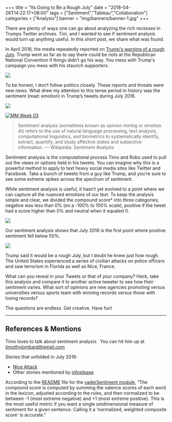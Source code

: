 +++
title = "Its Going to Be a Rough July"
date = "2018-04-26T14:22:17+08:00"
tags = ["Sentiment","Tableau","Collaboration"]
categories = ["Analysis"]
banner = "img/banners/banner-1.jpg"
+++

There are plenty of ways one can go about analyzing the rich recesses in Trumps Twitter archives. Tim, and I wanted to see if sentiment analysis would turn up anything useful. In this short post, we share what was found.

In April 2016, the media repeatedly reported on [Trump's warning of a rough July](http://fortune.com/2016/04/18/donald-trump-rough-july/). Trump went so far as to say there could be riots at the Republican National Convention if things didn’t go his way. You mess with Trump's campaign you mess with his staunch supporters.

![](http://localhost:3000/post1-trump-yelling.png)

To be honest, I don’t follow politics closely. These reports and threats were new news. What drew my attention to this tense period in history was the sentiment (read: emotion) in Trump’s tweets during July 2016.

![](http://localhost:3000/post1-area-chart.png)
</iframe>
  <div class='tableauPlaceholder' id='viz1524741612356' style='position: relative'>
    <noscript>
      <a href='#'>
        <img alt='MM Week 03 ' src='https:&#47;&#47;public.tableau.com&#47;static&#47;images&#47;wo&#47;workbook_26&#47;MMWeek03&#47;1_rss.png' style='border: none' />
      </a>
    </noscript>
    <object class='tableauViz'  style='display:none;'>
      <param name='host_url' value='https%3A%2F%2Fpublic.tableau.com%2F' />
      <param name='embed_code_version' value='3' />
      <param name='site_root' value='' />
      <param name='name' value='workbook_26&#47;MMWeek03' />
      <param name='tabs' value='no' />
      <param name='toolbar' value='yes' />
      <param name='static_image' value='https:&#47;&#47;public.tableau.com&#47;static&#47;images&#47;wo&#47;workbook_26&#47;MMWeek03&#47;1.png' />
      <param name='animate_transition' value='yes' />
      <param name='display_static_image' value='yes' />
      <param name='display_spinner' value='yes' />
      <param name='display_overlay' value='yes' />
      <param name='display_count' value='yes' />
    </object>
  </div>
  <script type='text/javascript'>
    var divElement = document.getElementById('viz1524741612356');
    var vizElement = divElement.getElementsByTagName('object')[0];                    vizElement.style.width='625px';vizElement.style.height='627px';
    var scriptElement = document.createElement('script');
    scriptElement.src = 'https://public.tableau.com/javascripts/api/viz_v1.js';                    vizElement.parentNode.insertBefore(scriptElement, vizElement);
  </script>
</iframe>

> Sentiment analysis (sometimes known as opinion mining or emotion AI) refers to the use of natural language processing, text analysis, computational linguistics, and biometrics to systematically identify, extract, quantify, and study affective states and subjective information. — Wikipedia: Sentiment Analysis

Sentiment analysis is the computational process Timo and Robo used to pull out the views or options held in his tweets. You can imagine why this is a powerful method to apply to text heavy social media sites like Twitter and Facebook. Take a bunch of tweets from a guy like Trump, and you’re sure to see some extreme spikes across the spectrum of sentiment.

While sentiment analysis is useful, it hasn’t yet evolved to a point where we can capture all the nuanced emotions of our text. To keep the analysis simple and clear, we divided the compound score* into three categories; negative was less than 0% (on a -100% to 100% scale), positive if the tweet had a score higher than 0% and neutral when it equaled 0.

![](http://localhost:3000/post1-sentiment-calculation.png)

Our sentiment analysis shows that July 2016 is the first point where positive sentiment fell below 50%.

![](http://localhost:3000/post1-low-positivity.png)

Trump said it would be a rough July, but I doubt he knew just how rough. The United States experienced a series of civilian attacks on police officers and saw terrorism in Florida as well as Nice, France.

What can you reveal in your Tweets or that of your company? Heck, take this analysis and compare it to another active tweeter to see how their sentiment varies. What sort of opinions are new agencies promoting versus universities versus sports team with winning records versus those with losing records?

The questions are endless. Get creative. Have fun!

---

## References & Mentions

Timo loves to talk about sentiment analysis.  You can hit him up at [timothylombard@gmail.com](mailto:http://timothylombard@gmail.com)

Stories that unfolded in July 2016:

* [Nice Attack](https://en.wikipedia.org/wiki/2016_Nice_attack )
* Other stories mentioned by [infoplease](https://www.infoplease.com/world/2016-current-events/july-2016-current-events-us-news-slideshow)

According to the [README](https://github.com/cjhutto/vaderSentiment) file for the [vaderSentiment module](https://github.com/cjhutto/vaderSentiment), “The compound score is computed by summing the valence scores of each word in the lexicon, adjusted according to the rules, and then normalized to be between -1 (most extreme negative) and +1 (most extreme positive). This is the most useful metric if you want a single unidimensional measure of sentiment for a given sentence. Calling it a 'normalized, weighted composite score' is accurate.”